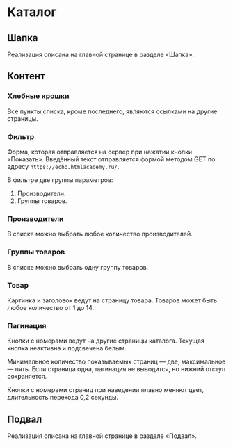 # Каталог 

## Шапка

Реализация описана на главной странице в разделе «Шапка».

## Контент

### Хлебные крошки

Все пункты списка, кроме последнего, являются ссылками на другие страницы.

### Фильтр

Форма, которая отправляется на сервер при нажатии кнопки «Показать». Введённый текст отправляется формой методом GET по адресу `https://echo.htmlacademy.ru/`.

В фильтре две группы параметров:

1. Производители.
2. Группы товаров.

### Производители

В списке можно выбрать любое количество производителей.

### Группы товаров

В списке можно выбрать одну группу товаров.

### Товар

Картинка и заголовок ведут на страницу товара. Товаров может быть любое количество от 1 до 14.

### Пагинация

Кнопки с номерами ведут на другие страницы каталога. Текущая кнопка неактивна и подсвечена белым.

Минимальное количество показываемых страниц — две, максимальное — пять. Если страница одна, пагинация не выводится, но нижний отступ сохраняется.

Кнопки с номерами страниц при наведении плавно меняют цвет, длительность перехода 0,2 секунды.

## Подвал

Реализация описана на главной странице в разделе «Подвал».
